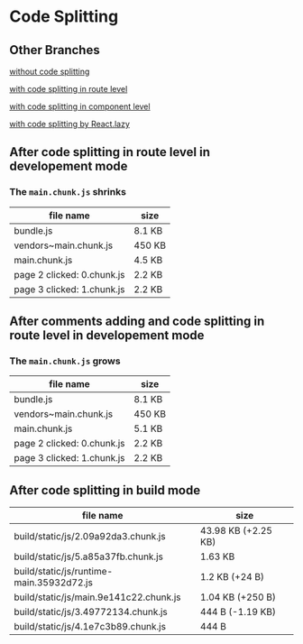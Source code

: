 # Code Splitting

## Other Branches

[without code splitting](https://github.com/yellowful/code-splitting)

[with code splitting in route level](https://github.com/yellowful/code-splitting/tree/route-level)

[with code splitting in component level](https://github.com/yellowful/code-splitting/tree/component-level)

[with code splitting by React.lazy](https://github.com/yellowful/code-splitting/tree/react-lazy)

## After code splitting in route level in developement mode

### The `main.chunk.js` shrinks

| file name                  | size     |
|----------------------------|----------|
| bundle.js                  | 8.1 KB   |
| vendors~main.chunk.js      | 450 KB   |
| main.chunk.js              | 4.5 KB   |
| page 2 clicked: 0.chunk.js | 2.2 KB   |
| page 3 clicked: 1.chunk.js | 2.2 KB   |

## After comments adding and code splitting in route level in developement mode

### The `main.chunk.js` grows

| file name                  | size     |
|----------------------------|----------|
| bundle.js                  | 8.1 KB   |
| vendors~main.chunk.js      | 450 KB   |
| main.chunk.js              | 5.1 KB   |
| page 2 clicked: 0.chunk.js | 2.2 KB   |
| page 3 clicked: 1.chunk.js | 2.2 KB   |

## After code splitting in build mode

| file name                                | size                |
|------------------------------------------|---------------------|
| build/static/js/2.09a92da3.chunk.js      | 43.98 KB (+2.25 KB) |
| build/static/js/5.a85a37fb.chunk.js      | 1.63 KB             |
| build/static/js/runtime-main.35932d72.js | 1.2 KB (+24 B)      |
| build/static/js/main.9e141c22.chunk.js   | 1.04 KB (+250 B)    |
| build/static/js/3.49772134.chunk.js      | 444 B (-1.19 KB)    |
| build/static/js/4.1e7c3b89.chunk.js      | 444 B               |
